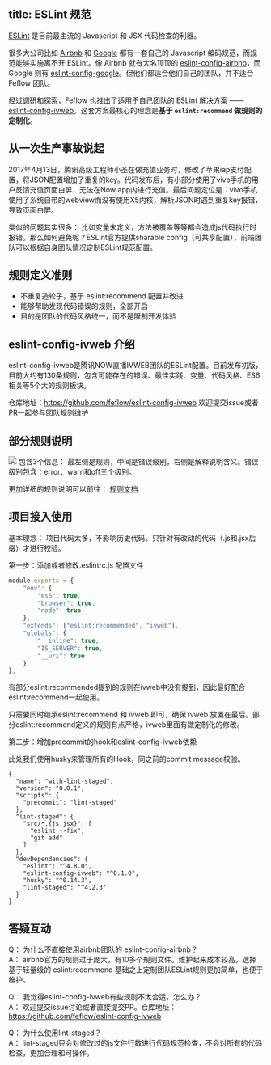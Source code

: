 title: ESLint 规范
---

[ESLint](https://eslint.org/) 是目前最主流的 Javascript 和 JSX 代码检查的利器。

很多大公司比如 [Airbnb](https://github.com/airbnb/javascript) 和 [Google](https://google.github.io/styleguide/javascriptguide.xml) 都有一套自己的 Javascript 编码规范，而规范能够实施离不开 ESLint。像 Airbnb 就有大名顶顶的 [eslint-config-airbnb](https://github.com/airbnb/javascript/tree/master/packages/eslint-config-airbnb)，而 Google 则有 [eslint-config-google](https://github.com/google/eslint-config-google)。但他们都适合他们自己的团队，并不适合 Feflow 团队。

经过调研和探索，Feflow 也推出了适用于自己团队的 ESLint 解决方案 —— [eslint-config-ivweb](https://github.com/feflow/eslint-config-ivweb)。这套方案最核心的理念是**基于 `eslint:recommend` 做规则的定制化**。

## 从一次生产事故说起

2017年4月13日，腾讯高级工程师小圣在做充值业务时，修改了苹果iap支付配置，将JSON配置增加了重复的key。代码发布后，有小部分使用了vivo手机的用户反馈充值页面白屏，无法在Now app内进行充值。最后问题定位是：vivo手机使用了系统自带的webview而没有使用X5内核，解析JSON时遇到重复key报错，导致页面白屏。

类似的问题其实很多： 比如变量未定义，方法被覆盖等等都会造成js代码执行时报错。那么如何避免呢？ESLint官方提供sharable config（可共享配置），前端团队可以根据自身团队情况定制ESLint规范配置。

## 规则定义准则

* 不重复造轮子，基于 eslint:recommend 配置并改进
* 能够帮助发现代码错误的规则，全部开启
* 目的是团队的代码风格统一，而不是限制开发体验

## eslint-config-ivweb 介绍
 eslint-config-ivweb是腾讯NOW直播IVWEB团队的ESLint配置。目前发布初版，目前大约有130条规则，包含可能存在的错误、最佳实践、变量、代码风格、ES6相关等5个大的规则板块。

仓库地址：https://github.com/feflow/eslint-config-ivweb
欢迎提交issue或者PR一起参与团队规则维护

##     部分规则说明
![](https://pub.idqqimg.com/pc/misc/files/20171011/7a4572cf1c4b4690895f80bce33a76a1.jpg)
包含3个信息： 最左侧是规则，中间是错误级别，右侧是解释说明含义。错误级别包含：error、warn和off三个级别。

 更加详细的规则说明可以前往： [规则文档](https://github.com/feflow/eslint-config-ivweb/blob/master/docs/RULE.md)

## 项目接入使用

基本理念： 项目代码太多，不影响历史代码。只针对有改动的代码（.js和.jsx后缀）才进行校验。

第一步：添加或者修改.eslintrc.js 配置文件

``` javascript
module.exports = {
    "env": {
        "es6": true,
        "browser": true,
        "node": true
    },
    "extends": ["eslint:recommended", "ivweb"],
    "globals": {
        "__inline": true,
        "IS_SERVER": true,
        "__uri": true
    }
};
```

有部分eslint:recommended提到的规则在ivweb中没有提到，因此最好配合eslint:recommend一起使用。

只需要同时继承eslint:recommend 和 ivweb 即可，确保 ivweb 放置在最后。部分eslint:recommend定义的规则有点严格，ivweb里面有做定制化的修改。

第二步：增加precommit的hook和eslint-config-ivweb依赖

此处我们使用husky来管理所有的Hook，同之前的commit message校验。

```
{
  "name": "with-lint-staged",
  "version": "0.0.1",
  "scripts": {
    "precommit": "lint-staged"
  },
  "lint-staged": {
    "src/*.{js,jsx}": [
      "eslint --fix",
      "git add"
    ]
  },
  "devDependencies": {
    "eslint": "^4.8.0",
    "eslint-config-ivweb": "^0.1.0",
    "husky": "^0.14.3",
    "lint-staged": "^4.2.3"
  }
}
```

##    答疑互动

Q： 为什么不直接使用airbnb团队的 eslint-config-airbnb？  
A： airbnb官方的规则过于庞大，有10多个规则文件。维护起来成本较高，选择基于轻量级的 eslint:recommend 基础之上定制团队ESLint规则更加简单，也便于维护。

Q： 我觉得eslint-config-ivweb有些规则不太合适，怎么办？  
A： 欢迎提交issue讨论或者直接提交PR。仓库地址：https://github.com/feflow/eslint-config-ivweb

Q： 为什么使用lint-staged？  
A： lint-staged只会对修改过的js文件行数进行代码规范检查，不会对所有的代码检查，更加合理和可操作。

